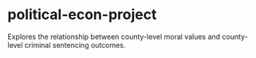 # political-econ-project
Explores the relationship between county-level moral values and county-level criminal sentencing outcomes.
